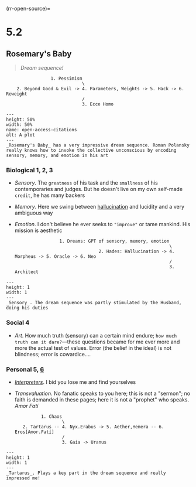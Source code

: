 (rr-open-source)=
# 5.2

## Rosemary's Baby

> *Dream sequence!*

                     1. Pessimism
                                 \
        2. Beyond Good & Evil -> 4. Parameters, Weights -> 5. Hack -> 6. Reweight
                                 /
                                 3. Ecce Homo


```{figure} https://upload.wikimedia.org/wikipedia/commons/thumb/1/1b/Nietzsche187a.jpg/1200px-Nietzsche187a.jpg
---
height: 50%
width: 50%
name: open-access-citations
alt: A plot 
---
_Rosemary's Baby_ has a very impressive dream sequence. Roman Polansky really knows how to invoke the collective unconscious by encoding sensory, memory, and emotion in his art
```

### Biological 1, 2, 3
- _Sensory_. The `greatness` of his task and the `smallness` of his contemporaries and judges. But he doesn't live on my own self-made `credit`, he has many backers
- _Memory_. Here we swing between [hallucination](https://peteslade.com/education/artificial-intelligence/llm-hallucinations/ai-hallucinations-from-science-fiction-to-reality) and lucidity and a very ambiguous way
- _Emotion_. I don't believe he ever seeks to `"improve"` or tame mankind. His mission is aesthetic


                       1. Dreams: GPT of sensory, memory, emotion
                                                                 \
                                      2. Hades: Hallucination -> 4. Morpheus -> 5. Oracle -> 6. Neo
                                                                 /
                                                                 3. Architect


```{figure} ../figures/blanche.png
---
height: 1
width: 1
---
_Sensory_. The dream sequence was partly stimulated by the Husband, doing his duties
````


### Social 4
- _Art_. How much truth (sensory) can a certain mind endure; `how much truth can it dare?`—these questions became for me ever more and more the actual test of values. Error (the belief in the ideal) is not blindness; error is cowardice....

### Personal 5, [6](https://www.youtube.com/watch?v=zEH8JCPgwog)
- _[Interpreters](https://www.youtube.com/watch?v=jadWYEzk58Y)_. I bid you lose me and find yourselves
- _Transvaluation_. No fanatic speaks to you here; this is not a "sermon"; no faith is demanded in these pages; here it is not a "prophet" who speaks. _Amor Fatí_


                1. Chaos
                        \
         2. Tartarus -- 4. Nyx.Erabus -> 5. Aether,Hemera -- 6. Eros[Amor.Fatí] 
                        /
                        3. Gaia -> Uranus



```{figure} ../figures/blanche.png
---
height: 1
width: 1
---
_Tartarus_. Plays a key part in the dream sequence and really impressed me!
````